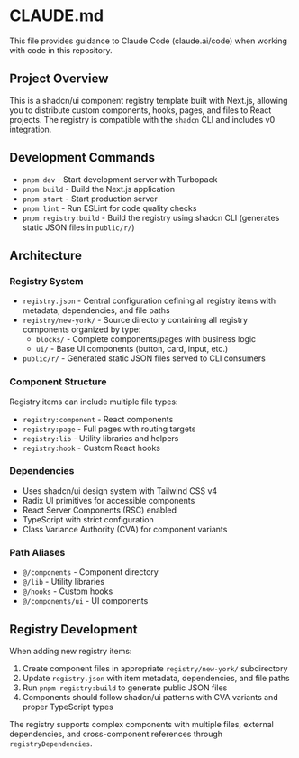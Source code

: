 # CLAUDE.md

This file provides guidance to Claude Code (claude.ai/code) when working with code in this repository.

## Project Overview

This is a shadcn/ui component registry template built with Next.js, allowing you to distribute custom components, hooks, pages, and files to React projects. The registry is compatible with the `shadcn` CLI and includes v0 integration.

## Development Commands

- `pnpm dev` - Start development server with Turbopack
- `pnpm build` - Build the Next.js application
- `pnpm start` - Start production server
- `pnpm lint` - Run ESLint for code quality checks
- `pnpm registry:build` - Build the registry using shadcn CLI (generates static JSON files in `public/r/`)

## Architecture

### Registry System
- `registry.json` - Central configuration defining all registry items with metadata, dependencies, and file paths
- `registry/new-york/` - Source directory containing all registry components organized by type:
  - `blocks/` - Complete components/pages with business logic
  - `ui/` - Base UI components (button, card, input, etc.)
- `public/r/` - Generated static JSON files served to CLI consumers

### Component Structure
Registry items can include multiple file types:
- `registry:component` - React components
- `registry:page` - Full pages with routing targets
- `registry:lib` - Utility libraries and helpers  
- `registry:hook` - Custom React hooks

### Dependencies
- Uses shadcn/ui design system with Tailwind CSS v4
- Radix UI primitives for accessible components
- React Server Components (RSC) enabled
- TypeScript with strict configuration
- Class Variance Authority (CVA) for component variants

### Path Aliases
- `@/components` - Component directory
- `@/lib` - Utility libraries
- `@/hooks` - Custom hooks
- `@/components/ui` - UI components

## Registry Development

When adding new registry items:
1. Create component files in appropriate `registry/new-york/` subdirectory
2. Update `registry.json` with item metadata, dependencies, and file paths
3. Run `pnpm registry:build` to generate public JSON files
4. Components should follow shadcn/ui patterns with CVA variants and proper TypeScript types

The registry supports complex components with multiple files, external dependencies, and cross-component references through `registryDependencies`.